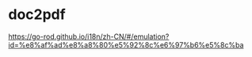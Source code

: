 # doc2pdf

https://go-rod.github.io/i18n/zh-CN/#/emulation?id=%e8%af%ad%e8%a8%80%e5%92%8c%e6%97%b6%e5%8c%ba